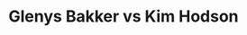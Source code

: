 ---
title: Glenys Bakker vs Kim Hodson
player1:
  name: Bakker, Glenys
  percent: 89
  wins: 0
  losses: 1
player2:
  name: Hodson, Kim
  percent: 88
  wins: 1
  losses: 0
games:
- player1:
    team: AB
    position: Second
    percent: 89
    win: 0
    loss: 1
  player2:
    team: SK
    position: Third
    percent: 88
    win: 1
    loss: 0
  event: Hearts
  year: 2004
  draw: Round Robin(16)
  score: AB 5 - SK 7
- player1:
    team: KLE
    position: Second
    percent: 67
    win: 1
    loss: 0
  player2:
    team: AND
    position: Third
    percent: 92
    win: 0
    loss: 1
  event: Trials (Women)
  year: 2005
  draw: Round Robin(11)
  score: AND 6 - KLE 7
---